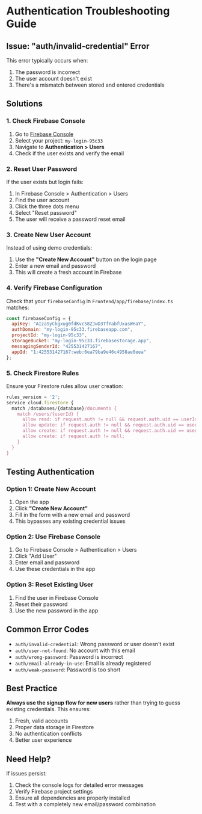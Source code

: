 # Authentication Troubleshooting Guide

## Issue: "auth/invalid-credential" Error

This error typically occurs when:
1. The password is incorrect
2. The user account doesn't exist
3. There's a mismatch between stored and entered credentials

## Solutions

### 1. Check Firebase Console
1. Go to [Firebase Console](https://console.firebase.google.com/)
2. Select your project: `my-login-95c33`
3. Navigate to **Authentication > Users**
4. Check if the user exists and verify the email

### 2. Reset User Password
If the user exists but login fails:
1. In Firebase Console > Authentication > Users
2. Find the user account
3. Click the three dots menu
4. Select "Reset password"
5. The user will receive a password reset email

### 3. Create New User Account
Instead of using demo credentials:
1. Use the **"Create New Account"** button on the login page
2. Enter a new email and password
3. This will create a fresh account in Firebase

### 4. Verify Firebase Configuration
Check that your `firebaseConfig` in `Frontend/app/firebase/index.ts` matches:
```javascript
const firebaseConfig = {
  apiKey: "AIzaSyCkgxug0fdKvcS8ZJwD3TfYabfUxasWHaY",
  authDomain: "my-login-95c33.firebaseapp.com",
  projectId: "my-login-95c33",
  storageBucket: "my-login-95c33.firebasestorage.app",
  messagingSenderId: "425531427167",
  appId: "1:425531427167:web:6ea79ba9e46c4958ae0eea"
};
```

### 5. Check Firestore Rules
Ensure your Firestore rules allow user creation:
```javascript
rules_version = '2';
service cloud.firestore {
  match /databases/{database}/documents {
    match /users/{userId} {
      allow read: if request.auth != null && request.auth.uid == userId;
      allow update: if request.auth != null && request.auth.uid == userId;
      allow create: if request.auth != null && request.auth.uid == userId;
      allow create: if request.auth != null;
    }
  }
}
```

## Testing Authentication

### Option 1: Create New Account
1. Open the app
2. Click **"Create New Account"**
3. Fill in the form with a new email and password
4. This bypasses any existing credential issues

### Option 2: Use Firebase Console
1. Go to Firebase Console > Authentication > Users
2. Click "Add User"
3. Enter email and password
4. Use these credentials in the app

### Option 3: Reset Existing User
1. Find the user in Firebase Console
2. Reset their password
3. Use the new password in the app

## Common Error Codes

- `auth/invalid-credential`: Wrong password or user doesn't exist
- `auth/user-not-found`: No account with this email
- `auth/wrong-password`: Password is incorrect
- `auth/email-already-in-use`: Email is already registered
- `auth/weak-password`: Password is too short

## Best Practice

**Always use the signup flow for new users** rather than trying to guess existing credentials. This ensures:
1. Fresh, valid accounts
2. Proper data storage in Firestore
3. No authentication conflicts
4. Better user experience

## Need Help?

If issues persist:
1. Check the console logs for detailed error messages
2. Verify Firebase project settings
3. Ensure all dependencies are properly installed
4. Test with a completely new email/password combination

